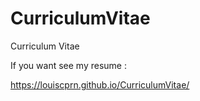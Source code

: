 # CurriculumVitae
Curriculum Vitae

If you want see my resume :

https://louiscprn.github.io/CurriculumVitae/
